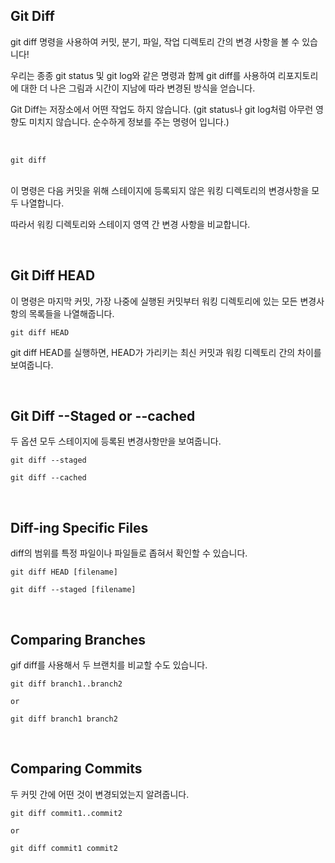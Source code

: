## Git Diff 
git diff 명령을 사용하여 커밋, 분기, 파일, 작업 디렉토리 간의 변경 사항을 볼 수 있습니다!

우리는 종종 git status 및 git log와 같은 명령과 함께 git diff를 사용하여 리포지토리에 대한 더 나은 그림과 시간이 지남에 따라 변경된 방식을 얻습니다.

Git Diff는 저장소에서 어떤 작업도 하지 않습니다. (git status나 git log처럼 아무런 영향도 미치지 않습니다. 순수하게 정보를 주는 명령어 입니다.)

<br>

```
git diff
```

<br>
이 명령은 다음 커밋을 위해 스테이지에 등록되지 않은 워킹 디렉토리의 변경사항을 모두 나열합니다. 

따라서 워킹 디렉토리와 스테이지 영역 간 변경 사항을 비교합니다.

<br>

## Git Diff HEAD

이 명령은 마지막 커밋, 가장 나중에 실행된 커밋부터 워킹 디렉토리에 있는 모든 변경사항의 목록들을 나열해줍니다. 

```
git diff HEAD
```

git diff HEAD를 실행하면, HEAD가 가리키는 최신 커밋과 워킹 디렉토리 간의 차이를 보여줍니다.

<br>
    
## Git Diff --Staged  or --cached 
두 옵션 모두 스테이지에 등록된 변경사항만을 보여줍니다. 

```
git diff --staged

git diff --cached
```

<br>

## Diff-ing Specific Files 
diff의 범위를 특정 파일이나 파일들로 좁혀서 확인할 수 있습니다. 

```
git diff HEAD [filename]

git diff --staged [filename]
```

<br>

## Comparing Branches 
gif diff를 사용해서 두 브랜치를 비교할 수도 있습니다. 

```
git diff branch1..branch2

or 

git diff branch1 branch2
```
<br>

## Comparing Commits  
두 커밋 간에 어떤 것이 변경되었는지 알려줍니다. 

```
git diff commit1..commit2

or

git diff commit1 commit2 
```